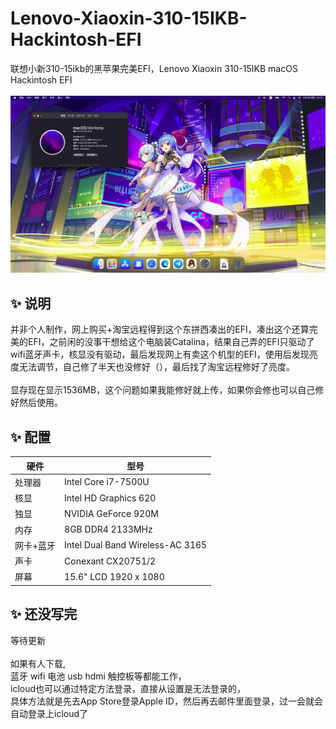 # Lenovo-Xiaoxin-310-15IKB-Hackintosh-EFI
联想小新310-15ikb的黑苹果完美EFI，Lenovo Xiaoxin 310-15IKB macOS Hackintosh EFI\
\
![image](images/系统版本.png)

## ✨ 说明
并非个人制作，网上购买+淘宝远程得到这个东拼西凑出的EFI，凑出这个还算完美的EFI，之前闲的没事干想给这个电脑装Catalina，结果自己弄的EFI只驱动了wifi蓝牙声卡，核显没有驱动，最后发现网上有卖这个机型的EFI，使用后发现亮度无法调节，自己修了半天也没修好（），最后找了淘宝远程修好了亮度。\
\
显存现在显示1536MB，这个问题如果我能修好就上传，如果你会修也可以自己修好然后使用。

## ✨ 配置
| 硬件      | 型号                             |
|-----------|----------------------------------|
| 处理器    | Intel Core i7-7500U              |
| 核显      | Intel HD Graphics 620            |
| 独显      | NVIDIA GeForce 920M              |
| 内存      | 8GB DDR4 2133MHz                 |
| 网卡+蓝牙 | Intel Dual Band Wireless-AC 3165 |
| 声卡      | Conexant CX20751/2               |
| 屏幕      | 15.6" LCD 1920 x 1080            |

## ✨ 还没写完
等待更新\
\
如果有人下载,\
蓝牙 wifi 电池 usb hdmi 触控板等都能工作，\
icloud也可以通过特定方法登录，直接从设置是无法登录的，\
具体方法就是先去App Store登录Apple ID，然后再去邮件里面登录，过一会就会自动登录上icloud了
